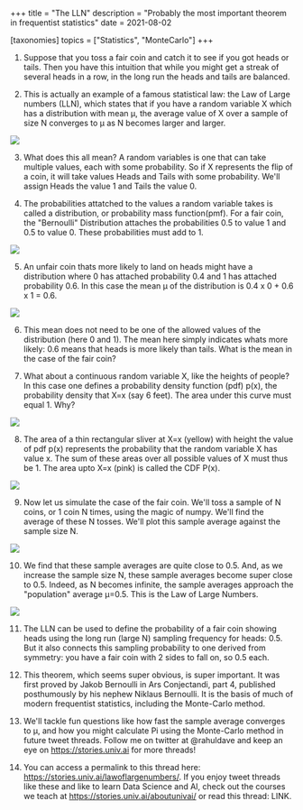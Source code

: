 +++
title = "The LLN"
description = "Probably the most important theorem in frequentist statistics"
date = 2021-08-02

[taxonomies]
topics = ["Statistics", "MonteCarlo"]
+++


1. Suppose that you toss a fair coin and catch it to see if you got heads or tails. Then you have this intuition
that while you might get a streak of several heads in a row, in the long run the heads and tails are balanced.




2. This is actually an example of a famous statistical law: the Law of Large numbers (LLN), which states that if you have
a random variable X which has a distribution with mean µ, the average value of X over a sample of size N converges to µ as
N becomes larger and larger.

![](/lawoflargenumbers/2.png)




3. What does this all mean? A random variables is one that can take multiple values, each with some probability. So if X represents the flip of a coin, it will take values Heads and Tails with some probability. We'll assign Heads the value 1 and Tails the value 0.




4. The probabilities attatched to the values a random variable takes is called a distribution, or probability mass function(pmf). For a fair coin, the 
"Bernoulli" Distribution attaches the probabilities 0.5 to value 1 and 0.5 to value 0. 
These probabilities must add to 1.

![](/lawoflargenumbers/4.png)




5. An unfair coin thats more likely to land on heads might have a distribution where 0 has attached probability 0.4 and 1 has attached probability 0.6. In this case the mean µ of the distribution is 0.4 x 0 + 0.6 x 1 = 0.6.

![](/lawoflargenumbers/5.png)




6. This mean does not need to be
one of the allowed values of the distribution (here 0 and 1). The mean here simply indicates whats more likely: 0.6 means that heads is more likely than tails. What is the mean in the case of the fair coin?




7. What about a continuous random variable X, like the heights of people? In this case one defines a probability density function (pdf) p(x), the probability density that X=x (say 6 feet). The area under this curve must equal 1. Why?

![](/lawoflargenumbers/7.png)




8. The area of a thin rectangular sliver at X=x (yellow) with height the value of pdf p(x) represents the probability that the random variable X has value x. The sum of these areas over all possible values of X must thus be 1. The area upto X=x (pink) is called the CDF P(x).

![](/lawoflargenumbers/8.png)




9. Now let us simulate the case of the fair coin. We'll toss a sample of N coins, or 1 coin N times, using the magic of numpy. We'll find the average of these N tosses. We'll plot this sample average against the sample size N.

![](/lawoflargenumbers/9.png)




10. We find that these sample averages are quite close to 0.5. And, as we increase the sample size N, these sample averages become super close to 0.5. Indeed, as N becomes infinite, the sample averages approach the "population" average µ=0.5. This is the Law of Large Numbers.

![](/lawoflargenumbers/10.png)




11. The LLN can be used to define the probability of a fair coin showing heads using the long run (large N) sampling frequency for heads: 0.5. But it also connects this sampling probability to one derived from symmetry: you have a fair coin with 2 sides to fall on, so 0.5 each.




12. This theorem, which seems super obvious, is super important. It was first proved by Jakob Bernoulli in Ars Conjectandi, part 4, published posthumously by his nephew Niklaus Bernoulli. It is the basis of much of modern frequentist statistics, including the Monte-Carlo method.




13. We'll tackle fun questions like how fast the sample average converges to µ, and how you might calculate Pi using the Monte-Carlo method in future tweet threads. Follow me on twitter at @rahuldave and keep an eye on <https://stories.univ.ai> for more threads!




14. You can access a permalink to this thread here: <https://stories.univ.ai/lawoflargenumbers/>. If you enjoy tweet threads like these and like to learn Data Science and AI, check out the courses we teach at <https://stories.univ.ai/aboutunivai/> or read this thread: LINK.

